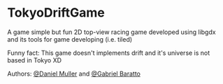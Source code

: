 # TokyoDriftGame
A game simple but fun 2D top-view racing game developed using libgdx and its tools for game developing (i.e. tiled)

Funny fact: This game doesn't implements drift and it's universe is not based in Tokyo XD

Authors: <a href="https://github.com/DaniMulller"> @Daniel Muller</a> and <a href="https://github.com/GJunges1">@Gabriel Baratto</a>
